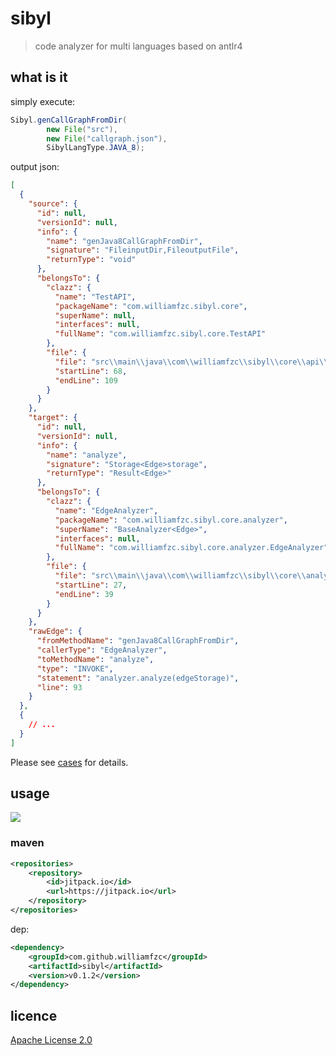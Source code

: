 # sibyl

> code analyzer for multi languages based on antlr4

## what is it

simply execute:

```java
Sibyl.genCallGraphFromDir(
        new File("src"), 
        new File("callgraph.json"), 
        SibylLangType.JAVA_8);
```

output json:

```json
[
  {
    "source": {
      "id": null,
      "versionId": null,
      "info": {
        "name": "genJava8CallGraphFromDir",
        "signature": "FileinputDir,FileoutputFile",
        "returnType": "void"
      },
      "belongsTo": {
        "clazz": {
          "name": "TestAPI",
          "packageName": "com.williamfzc.sibyl.core",
          "superName": null,
          "interfaces": null,
          "fullName": "com.williamfzc.sibyl.core.TestAPI"
        },
        "file": {
          "file": "src\\main\\java\\com\\williamfzc\\sibyl\\core\\api\\Sibyl.java",
          "startLine": 68,
          "endLine": 109
        }
      }
    },
    "target": {
      "id": null,
      "versionId": null,
      "info": {
        "name": "analyze",
        "signature": "Storage<Edge>storage",
        "returnType": "Result<Edge>"
      },
      "belongsTo": {
        "clazz": {
          "name": "EdgeAnalyzer",
          "packageName": "com.williamfzc.sibyl.core.analyzer",
          "superName": "BaseAnalyzer<Edge>",
          "interfaces": null,
          "fullName": "com.williamfzc.sibyl.core.analyzer.EdgeAnalyzer"
        },
        "file": {
          "file": "src\\main\\java\\com\\williamfzc\\sibyl\\core\\analyzer\\EdgeAnalyzer.java",
          "startLine": 27,
          "endLine": 39
        }
      }
    },
    "rawEdge": {
      "fromMethodName": "genJava8CallGraphFromDir",
      "callerType": "EdgeAnalyzer",
      "toMethodName": "analyze",
      "type": "INVOKE",
      "statement": "analyzer.analyze(edgeStorage)",
      "line": 93
    }
  },
  {
    // ...
  }
]
```

Please see [cases](./sibyl-core/src/test/java/com/williamfzc/sibyl/core/TestAPI.java) for details.

## usage

[![](https://jitpack.io/v/williamfzc/sibyl.svg)](https://jitpack.io/#williamfzc/sibyl)

### maven

```xml
<repositories>
    <repository>
        <id>jitpack.io</id>
        <url>https://jitpack.io</url>
    </repository>
</repositories>
```

dep:

```xml
<dependency>
    <groupId>com.github.williamfzc</groupId>
    <artifactId>sibyl</artifactId>
    <version>v0.1.2</version>
</dependency>
```

## licence

[Apache License 2.0](LICENSE)
